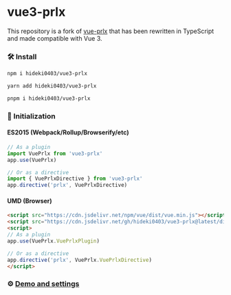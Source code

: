 # vue3-prlx
  
This repository is a fork of [vue-prlx](https://github.com/gerasimvol/vue-prlx) that has been rewritten in TypeScript and made compatible with Vue 3.  
  
### 🛠 Install

```bash
npm i hideki0403/vue3-prlx
```

```bash
yarn add hideki0403/vue3-prlx
```

```bash
pnpm i hideki0403/vue3-prlx
```


### 🔌 Initialization

#### ES2015 (Webpack/Rollup/Browserify/etc)

```javascript
// As a plugin
import VuePrlx from 'vue3-prlx'
app.use(VuePrlx)

// Or as a directive
import { VuePrlxDirective } from 'vue3-prlx'
app.directive('prlx', VuePrlxDirective)
```

#### UMD (Browser)

```html
<script src="https://cdn.jsdelivr.net/npm/vue/dist/vue.min.js"></script>
<script src="https://cdn.jsdelivr.net/gh/hideki0403/vue3-prlx@latest/dist/v-prlx.min.js"></script>
<script>
// As a plugin
app.use(VuePrlx.VuePrlxPlugin)

// Or as a directive
app.directive('prlx', VuePrlx.VuePrlxDirective)
</script>
```

### ⚙️ [Demo and settings](http://vue-prlx.surge.sh)
